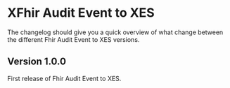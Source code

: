# XFhir Audit Event to XES

The changelog should give you a quick overview of what change between the different Fhir Audit Event to XES versions.

## Version 1.0.0

First release of Fhir Audit Event to XES.